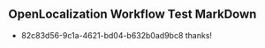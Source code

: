## OpenLocalization Workflow Test MarkDown
* 82c83d56-9c1a-4621-bd04-b632b0ad9bc8 thanks!

<!--HONumber=Sep16_HO1-->


